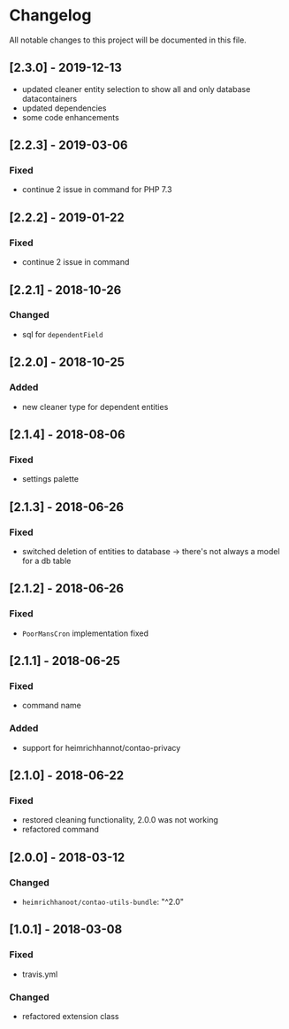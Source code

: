 # Changelog
All notable changes to this project will be documented in this file.

## [2.3.0] - 2019-12-13
- updated cleaner entity selection to show all and only database datacontainers 
- updated dependencies
- some code enhancements

## [2.2.3] - 2019-03-06

### Fixed
- continue 2 issue in command for PHP 7.3

## [2.2.2] - 2019-01-22

### Fixed
- continue 2 issue in command

## [2.2.1] - 2018-10-26

### Changed
- sql for `dependentField`

## [2.2.0] - 2018-10-25

### Added
- new cleaner type for dependent entities

## [2.1.4] - 2018-08-06

### Fixed
- settings palette

## [2.1.3] - 2018-06-26

### Fixed
- switched deletion of entities to database -> there's not always a model for a db table

## [2.1.2] - 2018-06-26

### Fixed
- `PoorMansCron` implementation fixed

## [2.1.1] - 2018-06-25

### Fixed
- command name

### Added
- support for heimrichhannot/contao-privacy

## [2.1.0] - 2018-06-22

### Fixed
- restored cleaning functionality, 2.0.0 was not working
- refactored command 

## [2.0.0] - 2018-03-12

### Changed
- `heimrichhanoot/contao-utils-bundle`: "^2.0"

## [1.0.1] - 2018-03-08

### Fixed
- travis.yml

### Changed
- refactored extension class
